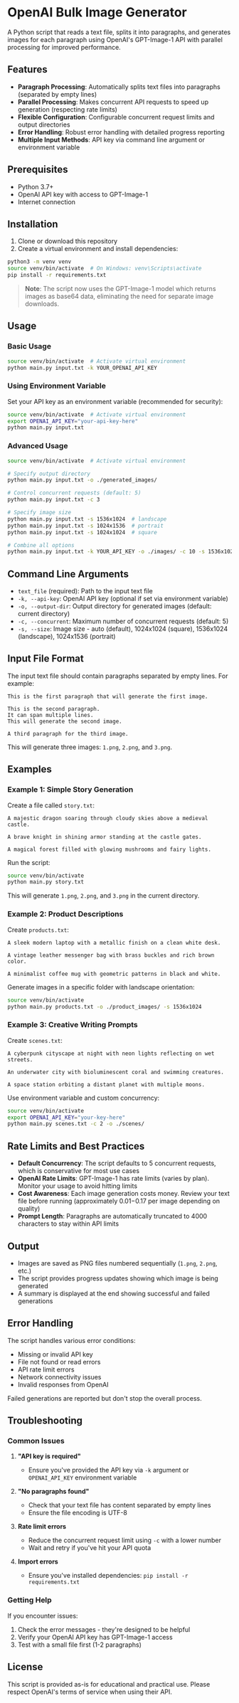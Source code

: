 # OpenAI Bulk Image Generator

A Python script that reads a text file, splits it into paragraphs, and generates images for each paragraph using OpenAI's GPT-Image-1 API with parallel processing for improved performance.

## Features

- **Paragraph Processing**: Automatically splits text files into paragraphs (separated by empty lines)
- **Parallel Processing**: Makes concurrent API requests to speed up generation (respecting rate limits)
- **Flexible Configuration**: Configurable concurrent request limits and output directories
- **Error Handling**: Robust error handling with detailed progress reporting
- **Multiple Input Methods**: API key via command line argument or environment variable

## Prerequisites

- Python 3.7+
- OpenAI API key with access to GPT-Image-1
- Internet connection

## Installation

1. Clone or download this repository
2. Create a virtual environment and install dependencies:

```bash
python3 -m venv venv
source venv/bin/activate  # On Windows: venv\Scripts\activate
pip install -r requirements.txt
```

> **Note**: The script now uses the GPT-Image-1 model which returns images as base64 data, eliminating the need for separate image downloads.

## Usage

### Basic Usage

```bash
source venv/bin/activate  # Activate virtual environment
python main.py input.txt -k YOUR_OPENAI_API_KEY
```

### Using Environment Variable

Set your API key as an environment variable (recommended for security):

```bash
source venv/bin/activate  # Activate virtual environment
export OPENAI_API_KEY="your-api-key-here"
python main.py input.txt
```

### Advanced Usage

```bash
source venv/bin/activate  # Activate virtual environment

# Specify output directory
python main.py input.txt -o ./generated_images/

# Control concurrent requests (default: 5)
python main.py input.txt -c 3

# Specify image size
python main.py input.txt -s 1536x1024  # landscape
python main.py input.txt -s 1024x1536  # portrait
python main.py input.txt -s 1024x1024  # square

# Combine all options
python main.py input.txt -k YOUR_API_KEY -o ./images/ -c 10 -s 1536x1024
```

## Command Line Arguments

- `text_file` (required): Path to the input text file
- `-k, --api-key`: OpenAI API key (optional if set via environment variable)
- `-o, --output-dir`: Output directory for generated images (default: current directory)
- `-c, --concurrent`: Maximum number of concurrent requests (default: 5)
- `-s, --size`: Image size - auto (default), 1024x1024 (square), 1536x1024 (landscape), 1024x1536 (portrait)

## Input File Format

The input text file should contain paragraphs separated by empty lines. For example:

```
This is the first paragraph that will generate the first image.

This is the second paragraph.
It can span multiple lines.
This will generate the second image.

A third paragraph for the third image.
```

This will generate three images: `1.png`, `2.png`, and `3.png`.

## Examples

### Example 1: Simple Story Generation

Create a file called `story.txt`:
```
A majestic dragon soaring through cloudy skies above a medieval castle.

A brave knight in shining armor standing at the castle gates.

A magical forest filled with glowing mushrooms and fairy lights.
```

Run the script:
```bash
source venv/bin/activate
python main.py story.txt
```

This will generate `1.png`, `2.png`, and `3.png` in the current directory.

### Example 2: Product Descriptions

Create `products.txt`:
```
A sleek modern laptop with a metallic finish on a clean white desk.

A vintage leather messenger bag with brass buckles and rich brown color.

A minimalist coffee mug with geometric patterns in black and white.
```

Generate images in a specific folder with landscape orientation:
```bash
source venv/bin/activate
python main.py products.txt -o ./product_images/ -s 1536x1024
```

### Example 3: Creative Writing Prompts

Create `scenes.txt`:
```
A cyberpunk cityscape at night with neon lights reflecting on wet streets.

An underwater city with bioluminescent coral and swimming creatures.

A space station orbiting a distant planet with multiple moons.
```

Use environment variable and custom concurrency:
```bash
source venv/bin/activate
export OPENAI_API_KEY="your-key-here"
python main.py scenes.txt -c 2 -o ./scenes/
```

## Rate Limits and Best Practices

- **Default Concurrency**: The script defaults to 5 concurrent requests, which is conservative for most use cases
- **OpenAI Rate Limits**: GPT-Image-1 has rate limits (varies by plan). Monitor your usage to avoid hitting limits
- **Cost Awareness**: Each image generation costs money. Review your text file before running (approximately $0.01-$0.17 per image depending on quality)
- **Prompt Length**: Paragraphs are automatically truncated to 4000 characters to stay within API limits

## Output

- Images are saved as PNG files numbered sequentially (`1.png`, `2.png`, etc.)
- The script provides progress updates showing which image is being generated
- A summary is displayed at the end showing successful and failed generations

## Error Handling

The script handles various error conditions:
- Missing or invalid API key
- File not found or read errors
- API rate limit errors
- Network connectivity issues
- Invalid responses from OpenAI

Failed generations are reported but don't stop the overall process.

## Troubleshooting

### Common Issues

1. **"API key is required"**
   - Ensure you've provided the API key via `-k` argument or `OPENAI_API_KEY` environment variable

2. **"No paragraphs found"**
   - Check that your text file has content separated by empty lines
   - Ensure the file encoding is UTF-8

3. **Rate limit errors**
   - Reduce the concurrent request limit using `-c` with a lower number
   - Wait and retry if you've hit your API quota

4. **Import errors**
   - Ensure you've installed dependencies: `pip install -r requirements.txt`

### Getting Help

If you encounter issues:
1. Check the error messages - they're designed to be helpful
2. Verify your OpenAI API key has GPT-Image-1 access
3. Test with a small file first (1-2 paragraphs)

## License

This script is provided as-is for educational and practical use. Please respect OpenAI's terms of service when using their API. 